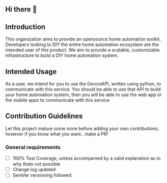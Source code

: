 ## Hi there 👋

<!--

**Here are some ideas to get you started:**

🙋‍♀️ A short introduction - what is your organization all about?
🌈 Contribution guidelines - how can the community get involved?
👩‍💻 Useful resources - where can the community find your docs? Is there anything else the community should know?
🍿 Fun facts - what does your team eat for breakfast?
🧙 Remember, you can do mighty things with the power of [Markdown](https://docs.github.com/github/writing-on-github/getting-started-with-writing-and-formatting-on-github/basic-writing-and-formatting-syntax)
-->

## Introduction
This organization aims to provide an opensource home automation toolkit. 
Developers looking to DIY the entire home automation ecosystem are the intended user of this product. 
We aim to provide a scalable, customizable infrastructure to build a DIY home automation system. 

## Intended Usage
As a user, we intend for you to use the DeviceAPI, written using python, to communicate with this service. 
You should be able to use that API to build your home automation system, 
then you will be able to use the web app or the mobile apps to communicate with this service

## Contribution Guidelines
Let this project mature some more before adding your own contributions, however if you know what you want.. make a PR!

### General requirements
- [ ] 100% Test Coverage, unless accompanied by a valid explanation as to why thats not possible
- [ ] Change log updated
- [ ] SemVer versioning followed
